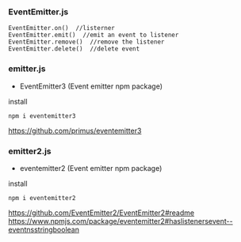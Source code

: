
### EventEmitter.js
```
EventEmitter.on()  //listerner  
EventEmitter.emit()  //emit an event to listener
EventEmitter.remove()  //remove the listener
EventEmitter.delete()  //delete event
```

### emitter.js 
- EventEmitter3 (Event emitter npm package)

install
```
npm i eventemitter3
```
https://github.com/primus/eventemitter3

### emitter2.js 
- eventemitter2 (Event emitter npm package)

install
```
npm i eventemitter2
```
https://github.com/EventEmitter2/EventEmitter2#readme
https://www.npmjs.com/package/eventemitter2#haslistenersevent--eventnsstringboolean
